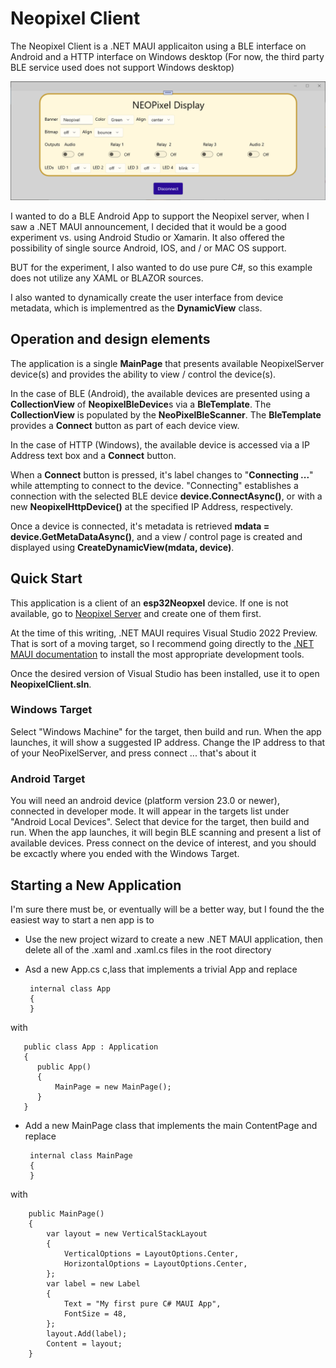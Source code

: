 # Neopixel Client

The Neopixel Client is a .NET MAUI applicaiton using a BLE interface on Android and a HTTP 
interface on Windows desktop (For now, the third party BLE service used does not support Windows desktop)

<img src="/assets/NET-MAUI.png">

I wanted to do a BLE Android App to support the Neopixel server, when I saw a .NET MAUI announcement, I decided 
that it would be a good experiment vs. using Android Studio or Xamarin. It also offered the possibility of single source 
Android, IOS, and / or MAC OS support.

BUT for the experiment, I also wanted to do use pure C#, so this example does not utilize any XAML or BLAZOR sources.

I also wanted to dynamically create the user interface from device metadata, which is implementred as the **DynamicView** class.

## Operation and design elements
The application is a single **MainPage** that presents available NeopixelServer device(s) and provides the ability to view / control the device(s). 

In the case of BLE (Android), the available devices are presented using a **CollectionView** of **NeopixelBleDevice**s via a **BleTemplate**. The **CollectionView** is populated by the **NeoPixelBleScanner**. The **BleTemplate** provides a **Connect** button as part of each device view. 

In the case of HTTP (Windows), the available device is accessed via a IP Address text box and a **Connect** button.

When a **Connect** button is pressed, it's label changes to "**Connecting ...**" while attempting to connect to the device. 
"Connecting" establishes a connection with the selected BLE device **device.ConnectAsync()**, or with a new **NeopixelHttpDevice()** at the specified IP Address, respectively.

Once a device is connected, it's metadata is retrieved **mdata = device.GetMetaDataAsync()**, and a view / control page is created and displayed using **CreateDynamicView(mdata, device)**.

## Quick Start
This application is a client of an **esp32Neopxel** device. If one is not available, go to [Neopixel Server](/NeopixelServer) and create one of them first.

At the time of this writing, .NET MAUI requires Visual Studio 2022 Preview. That is sort of a moving target, so I recommend going directly to the [.NET MAUI documentation](https://docs.microsoft.com/en-us/dotnet/maui) to install the most appropriate development tools.

Once the desired version of Visual Studio has been installed, use it to open **NeopixelClient.sln**.

### Windows Target
Select "Windows Machine" for the target, then build and run. When the app launches, it will show a suggested IP address. Change the IP address to that of your NeoPixelServer, and press connect ... that's about it

### Android Target
You will need an android device (platform version 23.0 or newer), connected in developer mode. It will appear in the targets list under "Android Local Devices". Select that device for the target, then build and run. When the app launches, it will begin BLE scanning and present a list of available devices. Press connect on the device of interest, and you should be excactly where you ended with the Windows Target.

## Starting a New Application
I'm sure there must be, or eventually will be a better way, but I found the the easiest way to start a nen app is to

* Use the 
new project wizard to create a new .NET MAUI application, then delete all of the .xaml and .xaml.cs files in the root directory

* Asd a new App.cs c,lass that implements a trivial App and replace

       internal class App
       {
       }

with

       public class App : Application
       {
          public App()
          {
              MainPage = new MainPage();
          }
       }

* Add a new MainPage class that implements the main ContentPage and replace

       internal class MainPage
       {
       }

with

        public MainPage()
        {
            var layout = new VerticalStackLayout
            {
                VerticalOptions = LayoutOptions.Center,
                HorizontalOptions = LayoutOptions.Center,
            };
            var label = new Label
            {
                Text = "My first pure C# MAUI App",
                FontSize = 48,
            };
            layout.Add(label); 
            Content = layout;
        }
